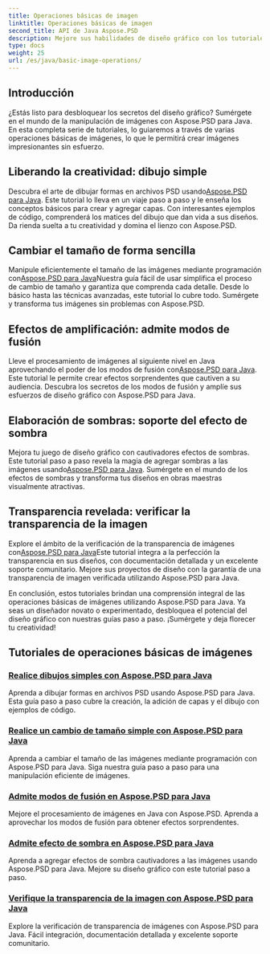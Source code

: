 ```yaml
---
title: Operaciones básicas de imagen
linktitle: Operaciones básicas de imagen
second_title: API de Java Aspose.PSD
description: Mejore sus habilidades de diseño gráfico con los tutoriales de Aspose.PSD para Java. Aprenda a dibujar, cambiar el tamaño, modos de fusión y verificar la transparencia en una guía paso a paso.
type: docs
weight: 25
url: /es/java/basic-image-operations/
---
```


## Introducción

¿Estás listo para desbloquear los secretos del diseño gráfico? Sumérgete en el mundo de la manipulación de imágenes con Aspose.PSD para Java. En esta completa serie de tutoriales, lo guiaremos a través de varias operaciones básicas de imágenes, lo que le permitirá crear imágenes impresionantes sin esfuerzo.

## Liberando la creatividad: dibujo simple

 Descubra el arte de dibujar formas en archivos PSD usando[Aspose.PSD para Java](./simple-drawing/). Este tutorial lo lleva en un viaje paso a paso y le enseña los conceptos básicos para crear y agregar capas. Con interesantes ejemplos de código, comprenderá los matices del dibujo que dan vida a sus diseños. Da rienda suelta a tu creatividad y domina el lienzo con Aspose.PSD.

## Cambiar el tamaño de forma sencilla

 Manipule eficientemente el tamaño de las imágenes mediante programación con[Aspose.PSD para Java](./simple-resizing/)Nuestra guía fácil de usar simplifica el proceso de cambio de tamaño y garantiza que comprenda cada detalle. Desde lo básico hasta las técnicas avanzadas, este tutorial lo cubre todo. Sumérgete y transforma tus imágenes sin problemas con Aspose.PSD.

## Efectos de amplificación: admite modos de fusión

 Lleve el procesamiento de imágenes al siguiente nivel en Java aprovechando el poder de los modos de fusión con[Aspose.PSD para Java](./support-blend-modes/). Este tutorial le permite crear efectos sorprendentes que cautiven a su audiencia. Descubra los secretos de los modos de fusión y amplíe sus esfuerzos de diseño gráfico con Aspose.PSD para Java.

## Elaboración de sombras: soporte del efecto de sombra

 Mejora tu juego de diseño gráfico con cautivadores efectos de sombras. Este tutorial paso a paso revela la magia de agregar sombras a las imágenes usando[Aspose.PSD para Java](./support-shadow-effect/). Sumérgete en el mundo de los efectos de sombras y transforma tus diseños en obras maestras visualmente atractivas.

## Transparencia revelada: verificar la transparencia de la imagen

 Explore el ámbito de la verificación de la transparencia de imágenes con[Aspose.PSD para Java](./verify-image-transparency/)Este tutorial integra a la perfección la transparencia en sus diseños, con documentación detallada y un excelente soporte comunitario. Mejore sus proyectos de diseño con la garantía de una transparencia de imagen verificada utilizando Aspose.PSD para Java.

En conclusión, estos tutoriales brindan una comprensión integral de las operaciones básicas de imágenes utilizando Aspose.PSD para Java. Ya seas un diseñador novato o experimentado, desbloquea el potencial del diseño gráfico con nuestras guías paso a paso. ¡Sumérgete y deja florecer tu creatividad!
## Tutoriales de operaciones básicas de imágenes
### [Realice dibujos simples con Aspose.PSD para Java](./simple-drawing/)
Aprenda a dibujar formas en archivos PSD usando Aspose.PSD para Java. Esta guía paso a paso cubre la creación, la adición de capas y el dibujo con ejemplos de código.
### [Realice un cambio de tamaño simple con Aspose.PSD para Java](./simple-resizing/)
Aprenda a cambiar el tamaño de las imágenes mediante programación con Aspose.PSD para Java. Siga nuestra guía paso a paso para una manipulación eficiente de imágenes.
### [Admite modos de fusión en Aspose.PSD para Java](./support-blend-modes/)
Mejore el procesamiento de imágenes en Java con Aspose.PSD. Aprenda a aprovechar los modos de fusión para obtener efectos sorprendentes.
### [Admite efecto de sombra en Aspose.PSD para Java](./support-shadow-effect/)
Aprenda a agregar efectos de sombra cautivadores a las imágenes usando Aspose.PSD para Java. Mejore su diseño gráfico con este tutorial paso a paso.
### [Verifique la transparencia de la imagen con Aspose.PSD para Java](./verify-image-transparency/)
Explore la verificación de transparencia de imágenes con Aspose.PSD para Java. Fácil integración, documentación detallada y excelente soporte comunitario.